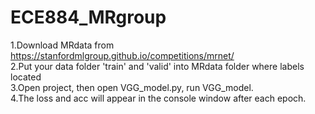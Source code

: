 # ECE884_MRgroup
1.Download MRdata from https://stanfordmlgroup.github.io/competitions/mrnet/	
2.Put your data folder 'train' and 'valid' into MRdata folder where labels located	
3.Open project, then open VGG_model.py, run VGG_model.	
4.The loss and acc will appear in the console window after each epoch.	
